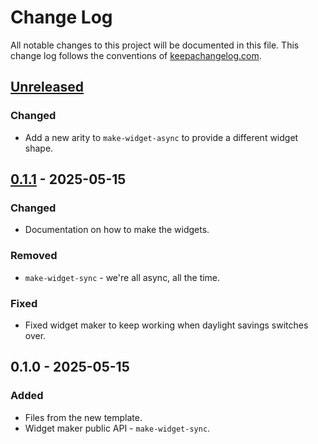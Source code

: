 # Change Log
All notable changes to this project will be documented in this file. This change log follows the conventions of [keepachangelog.com](http://keepachangelog.com/).

## [Unreleased]
### Changed
- Add a new arity to `make-widget-async` to provide a different widget shape.

## [0.1.1] - 2025-05-15
### Changed
- Documentation on how to make the widgets.

### Removed
- `make-widget-sync` - we're all async, all the time.

### Fixed
- Fixed widget maker to keep working when daylight savings switches over.

## 0.1.0 - 2025-05-15
### Added
- Files from the new template.
- Widget maker public API - `make-widget-sync`.

[Unreleased]: https://sourcehost.site/your-name/frontend-trabalho/compare/0.1.1...HEAD
[0.1.1]: https://sourcehost.site/your-name/frontend-trabalho/compare/0.1.0...0.1.1
